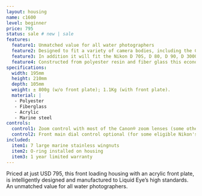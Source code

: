 ```yaml
---
layout: housing
name: c1600
level: beginner
price: 795
status: sale # new | sale
features:
  feature1: Unmatched value for all water photographers
  feature2: Designed to fit a variety of camera bodies, including the Canon EOS 300D, EOS 350D, EOS 400D, EOS 450D, EOS 500D, EOS 550D, EOS 600D, EOS 20D, EOS 30D, EOS 40D, EOS 50D, EOS 60D, EOS 7D, EOS 5D, EOS 5D Mark II
  feature3: In addition it will fit the Nikon D 70S, D 80, D 90, D 3000, D 3100, D 5000, D 5100, D 7000, D 200, D 300, D 300S, D 700, D 800
  feature4: Constructed from polyester resin and fiber glass this economical water housing meets Liquid Eye’s high standards for strength, reliability and user-friendliness
specifications:
  width: 195mm
  height: 210mm
  depth: 105mm
  weight: ± 800g (w/o front plate); 1.1Kg (with front plate).
  material: |
   - Polyester
   - Fiberglass
   - Acrylic
   - Marine steel
controls:
  control1: Zoom control with most of the Canon® zoom lenses (some other brands can be eligible too) optional
  control2: Front main dial control optional (for some eligible Nikon's models)
included:
  item1: 7 large marine stainless wingnuts
  item2: O-ring installed on housing
  item3: 1 year limited warranty
---
```

Priced at just USD 795, this front loading housing with an acrylic front plate, is intelligently designed and manufactured to Liquid Eye’s high standards. An unmatched value for all water photographers.
